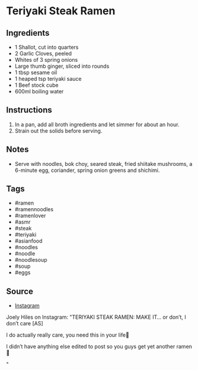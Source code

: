  # Teriyaki Steak Ramen

## Ingredients

- 1 Shallot, cut into quarters
- 2 Garlic Cloves, peeled
- Whites of 3 spring onions
- Large thumb ginger, sliced into rounds
- 1 tbsp sesame oil
- 1 heaped tsp teriyaki sauce
- 1 Beef stock cube
- 600ml boiling water

## Instructions

1. In a pan, add all broth ingredients and let simmer for about an hour.
2. Strain out the solids before serving.

## Notes

- Serve with noodles, bok choy, seared steak, fried shiitake mushrooms, a 6-minute egg, coriander, spring onion greens and shichimi.

## Tags

- #ramen
- #ramennoodles
- #ramenlover
- #asmr
- #steak
- #teriyaki
- #asianfood
- #noodles
- #noodle
- #noodlesoup
- #soup
- #eggs

## Source

- [Instagram](https://www.instagram.com/p/C38LZzlIZjO)

Joely Hiles on Instagram: "TERIYAKI STEAK RAMEN: MAKE IT… or don’t, I don’t care [AS]

I do actually really care, you need this in your life🍜

I didn’t have anything else edited to post so you guys get yet another ramen🫶

"
